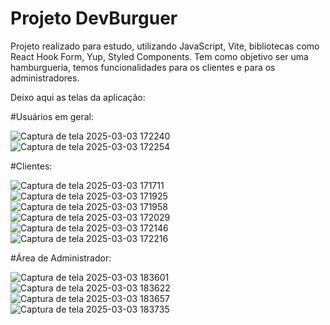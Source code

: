 # Projeto DevBurguer

Projeto realizado para estudo, utilizando JavaScript, Vite, bibliotecas como React Hook Form, Yup, Styled Components. Tem como objetivo ser uma hamburgueria, temos funcionalidades para os clientes e para os administradores.

Deixo aqui as telas da aplicação:

#Usuários em geral: 


![Captura de tela 2025-03-03 172240](https://github.com/user-attachments/assets/35f5983d-e283-41f4-8237-d4243539d691)
<br>
![Captura de tela 2025-03-03 172254](https://github.com/user-attachments/assets/5b4b22e8-556a-49df-853d-1318af9bd71a)

#Clientes: 

![Captura de tela 2025-03-03 171711](https://github.com/user-attachments/assets/8bcd27c3-78ca-4aad-8a28-fb51a2acd0eb)
<br>
![Captura de tela 2025-03-03 171925](https://github.com/user-attachments/assets/ad930301-cbef-4e83-aad7-2bfd333849f7)
<br>
![Captura de tela 2025-03-03 171958](https://github.com/user-attachments/assets/776888f1-b102-4a57-bab4-8a91825407ca)
<br>
![Captura de tela 2025-03-03 172029](https://github.com/user-attachments/assets/50eb8293-e1ee-4353-a6b3-1d6fed5b5c2f)
<br>
![Captura de tela 2025-03-03 172146](https://github.com/user-attachments/assets/67017698-a9f4-4caf-966e-a02924859c72)
<br>
![Captura de tela 2025-03-03 172216](https://github.com/user-attachments/assets/c5383781-6429-42ed-8446-cf15b335369e)


#Área de Administrador:


![Captura de tela 2025-03-03 183601](https://github.com/user-attachments/assets/9c143c34-9a39-4baa-bdce-9e93f6629819)
<br>
![Captura de tela 2025-03-03 183622](https://github.com/user-attachments/assets/e6803548-0ebb-42fd-b3bf-382d61d8599a)
<br>
![Captura de tela 2025-03-03 183657](https://github.com/user-attachments/assets/1919d009-dac7-4407-b766-fd690145042f)
<br>
![Captura de tela 2025-03-03 183735](https://github.com/user-attachments/assets/9af6fa71-374e-44d6-876e-337b8673a678)



